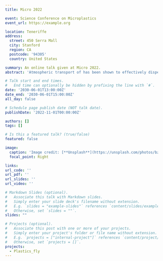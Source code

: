 ```yaml
---
title: Micro 2022

event: Science Conference on Microplastics
event_url: https://example.org

location: Teneriffe
address:
  street: 450 Serra Mall
  city: Stanford
  region: CA
  postcode: '94305'
  country: United States

summary: An online talk given at Micro 2022.
abstract: 'Atmospheric transport of has been shown to effectively disperse microplastic particulate matter to virtually every environment on the planet. Despite this efficient long-range transport, only few studies have examined the fundamental mechanisms of the atmospheric transport of microplastics. Here, we present the results of wind tunnel experiments, examining the detachment behavior of plastic particles ranging from 38 to 125 µm in diameter from idealized substrates. Detachment was achieved solely by aerodynamic forces of the turbulent airflow. The detachment behavior of spheric microplastic particles (Polyethylene) and spheric glass microparticles (Borosilicate) of nominally the same diameter (63-75 µm) are contrasted across substrates with hydrophilic to hydrophobic surface coatings. We further examine the effect of particle-particle collisions on the detachment behavior of both PE and glass spheres. The critical friction velocity (u_{,th}), which is defined as the value at which 50 $%$ of all microparticles detach, was smaller for PE particles compared to glass particles on a hydrophilic substrate (0.22 and 0.3 ms^-1), with a smaller difference on a very hydrophobic substrate (0.24 and 0.26 ms^-1}). Particle-particle collisions reduced the u_{,th} of glass, but not that for PE.'

# Talk start and end times.
#   End time can optionally be hidden by prefixing the line with `#`.
date: '2030-06-01T13:00:00Z'
date_end: '2030-06-01T15:00:00Z'
all_day: false

# Schedule page publish date (NOT talk date).
publishDate: '2022-11-01T00:00:00Z'

authors: []
tags: []

# Is this a featured talk? (true/false)
featured: false

image:
  caption: 'Image credit: [**Unsplash**](https://unsplash.com/photos/bzdhc5b3Bxs)'
  focal_point: Right

links:
url_code: ''
url_pdf: ''
url_slides: ''
url_video: ''

# Markdown Slides (optional).
#   Associate this talk with Markdown slides.
#   Simply enter your slide deck's filename without extension.
#   E.g. `slides = "example-slides"` references `content/slides/example-slides.md`.
#   Otherwise, set `slides = ""`.
slides: ""

# Projects (optional).
#   Associate this post with one or more of your projects.
#   Simply enter your project's folder or file name without extension.
#   E.g. `projects = ["internal-project"]` references `content/project/deep-learning/index.md`.
#   Otherwise, set `projects = []`.
projects:
  - Plastics_fly
---
```


